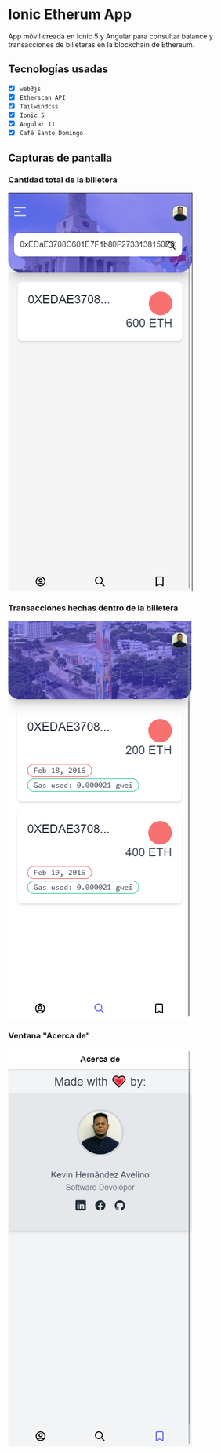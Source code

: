 # Ionic Etherum App 

<p>App móvil creada en Ionic 5 y Angular para consultar balance y transacciones de billeteras en la blockchain de Ethereum.</p>

## Tecnologías usadas

- [x] `web3js` 
- [x] `Etherscan API` 
- [x] `Tailwindcss`
- [x] `Ionic 5`
- [x] `Angular 11`
- [x] `Café Santo Domingo`

## Capturas de pantalla 

### Cantidad total de la billetera
<img src="https://github.com/kevinHernandez05/ethwallet/blob/master/ss/blockchain.png?raw=true" align="center" height="25%"/>

### Transacciones hechas dentro de la billetera
<img src="https://github.com/kevinHernandez05/ethwallet/blob/master/ss/transactions.png?raw=true" align="center" height="25%"/>

### Ventana "Acerca de"
<img src="https://github.com/kevinHernandez05/ethwallet/blob/master/ss/Acerca-de.png?raw=true" align="center" height="25%"/>


